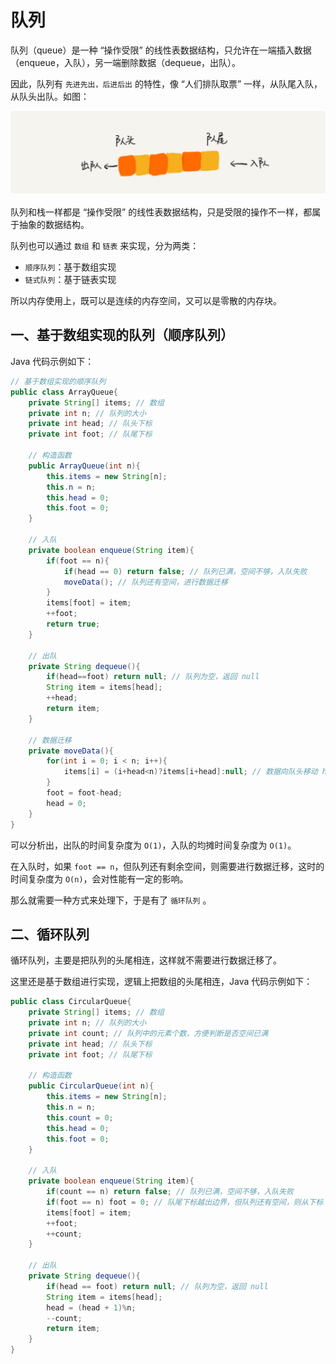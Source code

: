 # 队列

队列（queue）是一种 “操作受限” 的线性表数据结构，只允许在一端插入数据（enqueue，入队），另一端删除数据（dequeue，出队）。

因此，队列有 `先进先出，后进后出` 的特性，像 “人们排队取票” 一样，从队尾入队，从队头出队。如图：

![队列](img/queue.png)

队列和栈一样都是 “操作受限” 的线性表数据结构，只是受限的操作不一样，都属于抽象的数据结构。

队列也可以通过 `数组` 和 `链表` 来实现，分为两类：

* `顺序队列`：基于数组实现
* `链式队列`：基于链表实现

所以内存使用上，既可以是连续的内存空间，又可以是零散的内存块。

## 一、基于数组实现的队列（顺序队列）

Java 代码示例如下：

```java
// 基于数组实现的顺序队列
public class ArrayQueue{
    private String[] items; // 数组
    private int n; // 队列的大小
    private int head; // 队头下标
    private int foot; // 队尾下标

    // 构造函数
    public ArrayQueue(int n){
        this.items = new String[n];
        this.n = n;
        this.head = 0;
        this.foot = 0;
    }

    // 入队
    private boolean enqueue(String item){
        if(foot == n){
            if(head == 0) return false; // 队列已满，空间不够，入队失败
            moveData(); // 队列还有空间，进行数据迁移
        }
        items[foot] = item;
        ++foot;
        return true;
    }

    // 出队
    private String dequeue(){
        if(head==foot) return null; // 队列为空，返回 null
        String item = items[head];
        ++head;
        return item;
    }

    // 数据迁移
    private moveData(){
        for(int i = 0; i < n; i++){
            items[i] = (i+head<n)?items[i+head]:null; // 数据向队头移动 head 位
        }
        foot = foot-head;
        head = 0;
    }
}
```

可以分析出，出队的时间复杂度为 `O(1)`，入队的均摊时间复杂度为 `O(1)`。

在入队时，如果 `foot == n`，但队列还有剩余空间，则需要进行数据迁移，这时的时间复杂度为 `O(n)`，会对性能有一定的影响。

那么就需要一种方式来处理下，于是有了 `循环队列` 。

## 二、循环队列

循环队列，主要是把队列的头尾相连，这样就不需要进行数据迁移了。

这里还是基于数组进行实现，逻辑上把数组的头尾相连，Java 代码示例如下：

```java
public class CircularQueue{
    private String[] items; // 数组
    private int n; // 队列的大小
    private int count; // 队列中的元素个数，方便判断是否空间已满
    private int head; // 队头下标
    private int foot; // 队尾下标

    // 构造函数
    public CircularQueue(int n){
        this.items = new String[n];
        this.n = n;
        this.count = 0;
        this.head = 0;
        this.foot = 0;
    }

    // 入队
    private boolean enqueue(String item){
        if(count == n) return false; // 队列已满，空间不够，入队失败
        if(foot == n) foot = 0; // 队尾下标越出边界，但队列还有空间，则从下标 0 继续开始
        items[foot] = item;
        ++foot;
        ++count;
    }

    // 出队
    private String dequeue(){
        if(head == foot) return null; // 队列为空，返回 null
        String item = items[head];
        head = (head + 1)%n;
        --count;
        return item;
    }
}
```